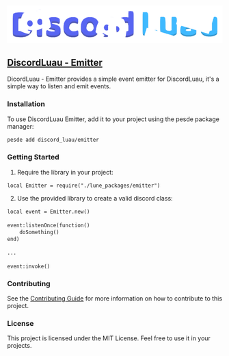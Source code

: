 <div align="center">
	<p>
		<a href=""><img src="https://raw.githubusercontent.com/DiscordLuau/.github/master/resource/DiscordLuau-Banner.png" width="512" alt="discord-luau"/></a>
	</p>
</div>

## [DiscordLuau - Emitter](https://pesde.dev/packages/discord_luau/emitter)

DicordLuau - Emitter provides a simple event emitter for DiscordLuau, it's a simple way to listen and emit events.

### Installation

To use DiscordLuau Emitter, add it to your project using the pesde package manager:

```bash
pesde add discord_luau/emitter
```

### Getting Started

1. Require the library in your project:
```luau
local Emitter = require("./lune_packages/emitter")
```

2. Use the provided library to create a valid discord class:
```luau
local event = Emitter.new()

event:listenOnce(function()
	doSomething()
end)

...

event:invoke()
```

### Contributing

See the [Contributing Guide](CONTRIBUTING) for more information on how to contribute to this project.

### License
This project is licensed under the MIT License. Feel free to use it in your projects.